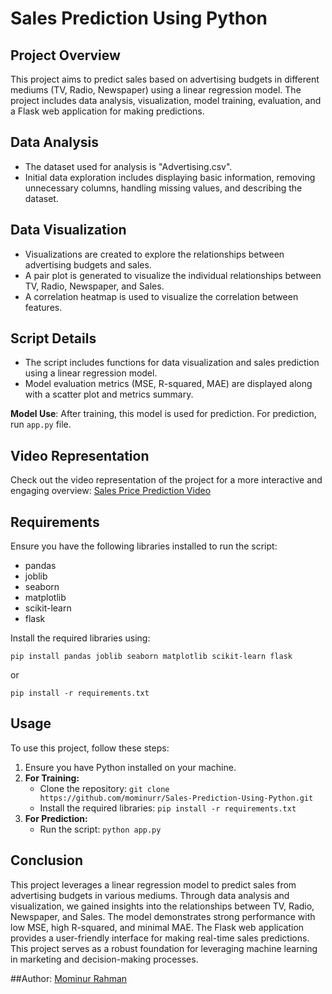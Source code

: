 # Sales Prediction Using Python

## Project Overview

This project aims to predict sales based on advertising budgets in different mediums (TV, Radio, Newspaper) using a linear regression model. The project includes data analysis, visualization, model training, evaluation, and a Flask web application for making predictions.

## Data Analysis

- The dataset used for analysis is "Advertising.csv".
- Initial data exploration includes displaying basic information, removing unnecessary columns, handling missing values, and describing the dataset.

## Data Visualization

- Visualizations are created to explore the relationships between advertising budgets and sales.
- A pair plot is generated to visualize the individual relationships between TV, Radio, Newspaper, and Sales.
- A correlation heatmap is used to visualize the correlation between features.

## Script Details

- The script includes functions for data visualization and sales prediction using a linear regression model.
- Model evaluation metrics (MSE, R-squared, MAE) are displayed along with a scatter plot and metrics summary.

**Model Use**: After training, this model is used for prediction. For prediction, run `app.py` file.

## Video Representation
Check out the video representation of the project for a more interactive and engaging overview: [Sales Price Prediction Video](https://youtu.be/NaWSknn7TlY)

## Requirements
Ensure you have the following libraries installed to run the script:

- pandas
- joblib
- seaborn
- matplotlib
- scikit-learn
- flask

Install the required libraries using:

    pip install pandas joblib seaborn matplotlib scikit-learn flask
or

    pip install -r requirements.txt
    
## Usage
To use this project, follow these steps:
1. Ensure you have Python installed on your machine.
2. **For Training:**
   - Clone the repository: `git clone https://github.com/mominurr/Sales-Prediction-Using-Python.git`
   - Install the required libraries: `pip install -r requirements.txt`
3. **For Prediction:**
   - Run the script: `python app.py`

## Conclusion
This project leverages a linear regression model to predict sales from advertising budgets in various mediums. Through data analysis and visualization, we gained insights into the relationships between TV, Radio, Newspaper, and Sales. The model demonstrates strong performance with low MSE, high R-squared, and minimal MAE. The Flask web application provides a user-friendly interface for making real-time sales predictions. This project serves as a robust foundation for leveraging machine learning in marketing and decision-making processes.

##Author:
[Mominur Rahman](https://mominur.dev/)
